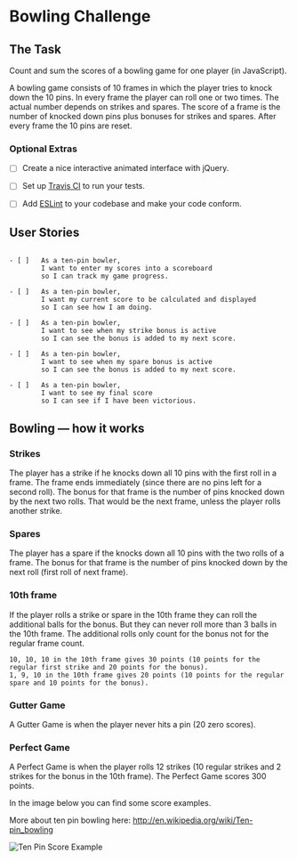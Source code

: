 
# Bowling Challenge #

## The Task ##

Count and sum the scores of a bowling game for one player (in JavaScript).

A bowling game consists of 10 frames in which the player tries to knock down the 10 pins. In every frame the player can roll one or two times. The actual number depends on strikes and spares. The score of a frame is the number of knocked down pins plus bonuses for strikes and spares. After every frame the 10 pins are reset.

### Optional Extras ###

- [ ] Create a nice interactive animated interface with jQuery.

- [ ] Set up [Travis CI](https://travis-ci.org) to run your tests.

- [ ] Add [ESLint](http://eslint.org/) to your codebase and make your code conform.

## User Stories ##

```

- [ ]   As a ten-pin bowler,
        I want to enter my scores into a scoreboard
        so I can track my game progress.

- [ ]   As a ten-pin bowler,
        I want my current score to be calculated and displayed
        so I can see how I am doing.

- [ ]   As a ten-pin bowler,
        I want to see when my strike bonus is active
        so I can see the bonus is added to my next score.

- [ ]   As a ten-pin bowler,
        I want to see when my spare bonus is active
        so I can see the bonus is added to my next score.

- [ ]   As a ten-pin bowler,
        I want to see my final score
        so I can see if I have been victorious.

```

## Bowling — how it works ##

### Strikes ###

The player has a strike if he knocks down all 10 pins with the first roll in a frame. The frame ends immediately (since there are no pins left for a second roll). The bonus for that frame is the number of pins knocked down by the next two rolls. That would be the next frame, unless the player rolls another strike.

### Spares ###

The player has a spare if the knocks down all 10 pins with the two rolls of a frame. The bonus for that frame is the number of pins knocked down by the next roll (first roll of next frame).

### 10th frame ###

If the player rolls a strike or spare in the 10th frame they can roll the additional balls for the bonus. But they can never roll more than 3 balls in the 10th frame. The additional rolls only count for the bonus not for the regular frame count.

    10, 10, 10 in the 10th frame gives 30 points (10 points for the regular first strike and 20 points for the bonus).
    1, 9, 10 in the 10th frame gives 20 points (10 points for the regular spare and 10 points for the bonus).

### Gutter Game ###

A Gutter Game is when the player never hits a pin (20 zero scores).

### Perfect Game ###

A Perfect Game is when the player rolls 12 strikes (10 regular strikes and 2 strikes for the bonus in the 10th frame). The Perfect Game scores 300 points.

In the image below you can find some score examples.

More about ten pin bowling here: http://en.wikipedia.org/wiki/Ten-pin_bowling

![Ten Pin Score Example](images/example_ten_pin_scoring.png)
